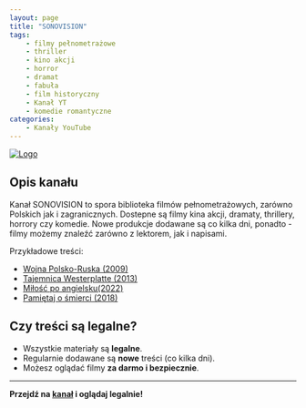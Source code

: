 ```yaml
---
layout: page
title: "SONOVISION"
tags: 
    - filmy pełnometrażowe
    - thriller
    - kino akcji
    - horror
    - dramat
    - fabuła
    - film historyczny
    - Kanał YT
    - komedie romantyczne
categories:
    - Kanały YouTube
---
```

[![Logo](https://yt3.googleusercontent.com/T24WzDAR00bG3kCykvsUxoHCd_Njt8Etm-1Xtp6y67cYK47cLkxmH4acCKU-P8xGoOoarZVD=s160-c-k-c0x00ffffff-no-rj)](https://www.youtube.com/@SonovisionOfficial)

## Opis kanału

Kanał SONOVISION to spora biblioteka filmów pełnometrażowych, zarówno Polskich jak i zagranicznych.
Dostepne są filmy kina akcji, dramaty, thrillery, horrory czy komedie. Nowe produkcje dodawane są co kilka dni, ponadto - filmy możemy znaleźć zarówno z lektorem, jak i napisami.

Przykładowe treści:
- [Wojna Polsko-Ruska (2009)](https://www.youtube.com/watch?v=FLwFq9C2Tow)
- [Tajemnica Westerplatte (2013)](https://www.youtube.com/watch?v=qECMNO68mIc)
- [Miłość po angielsku(2022)](https://www.youtube.com/watch?v=RwRNnnHdNCs)
- [Pamiętaj o śmierci (2018)](https://www.youtube.com/watch?v=0hxx1hPbAqA)

## Czy treści są legalne?

- Wszystkie materiały są **legalne**.
- Regularnie dodawane są **nowe** treści (co kilka dni).
- Możesz oglądać filmy **za darmo i bezpiecznie**.

---

**Przejdź na [kanał](https://www.youtube.com/@SonovisionOfficial) i oglądaj legalnie!**

